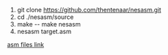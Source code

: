 1. git clone https://github.com/thentenaar/nesasm.git
2. cd ./nesasm/source
3. make   -- make nesasm
4. nesasm target.asm

[asm files link](http://kyonbi.x.fc2.com/files/all.zip)
